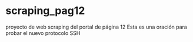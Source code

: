 # scraping_pag12
proyecto de web scraping del portal de página 12
Esta es una oración para probar el nuevo protocolo SSH
